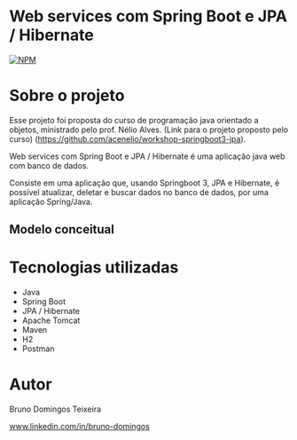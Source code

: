 # Web services com Spring Boot e JPA / Hibernate
[![NPM](https://img.shields.io/npm/l/react)](https://github.com/Br1106/Workshop-SpringBoot-JPA/blob/main/LICENSE) 

# Sobre o projeto

Esse projeto foi proposta do curso de programação java orientado a objetos, ministrado pelo prof. Nélio Alves.
(Link para o projeto proposto pelo curso) (https://github.com/acenelio/workshop-springboot3-jpa).

Web services com Spring Boot e JPA / Hibernate é uma aplicação java web com banco de dados.

Consiste em uma aplicação que, usando Springboot 3, JPA e Hibernate, é possível atualizar, deletar e buscar dados no banco de dados, por uma aplicação Spring/Java.

## Modelo conceitual

# Tecnologias utilizadas
- Java
- Spring Boot
- JPA / Hibernate
- Apache Tomcat
- Maven
- H2
- Postman

# Autor

Bruno Domingos Teixeira

www.linkedin.com/in/bruno-domingos
